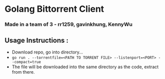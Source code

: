# Golang Bittorrent Client
### Made in a team of 3 - rr1259, gavinkhung, KennyWu

## Usage Instructions : 
- Download repo, go into directory...
- `go run . --torrentfile=<PATH TO TORRENT FILE> --listenport=<PORT> --compact=true`
- The file will be downloaded into the same directory as the code, extract from there.
